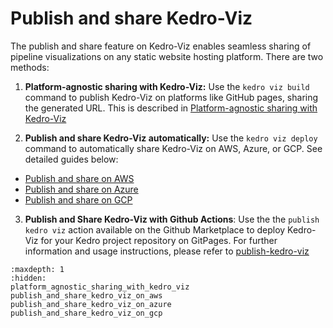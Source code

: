 # Publish and share Kedro-Viz

The publish and share feature on Kedro-Viz enables seamless sharing of pipeline visualizations on any static website hosting platform. There are two methods:

1. **Platform-agnostic sharing with Kedro-Viz:** Use the `kedro viz build` command to publish Kedro-Viz on platforms like GitHub pages, sharing the generated URL. This is described in [Platform-agnostic sharing with Kedro-Viz](./platform_agnostic_sharing_with_kedro_viz)

2. **Publish and share Kedro-Viz automatically:** Use the `kedro viz deploy` command to automatically share Kedro-Viz on AWS, Azure, or GCP.  See detailed guides below:
* [Publish and share on AWS](./publish_and_share_kedro_viz_on_aws)
* [Publish and share on Azure](./publish_and_share_kedro_viz_on_azure)
* [Publish and share on GCP](./publish_and_share_kedro_viz_on_gcp)

3. **Publish and Share Kedro-Viz with Github Actions**: Use the the `publish kedro viz` action available on the Github Marketplace to deploy Kedro-Viz for your Kedro project repository on GitPages. For further information and usage instructions, please refer to [publish-kedro-viz](https://github.com/marketplace/actions/publish-kedro-viz)

```{toctree}
:maxdepth: 1
:hidden:
platform_agnostic_sharing_with_kedro_viz
publish_and_share_kedro_viz_on_aws
publish_and_share_kedro_viz_on_azure
publish_and_share_kedro_viz_on_gcp
```

